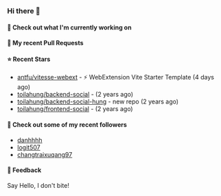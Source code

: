 ### Hi there 👋

#### 👷 Check out what I'm currently working on

#### 🔨 My recent Pull Requests


#### ⭐ Recent Stars

- [antfu/vitesse-webext](https://github.com/antfu/vitesse-webext) - ⚡️ WebExtension Vite Starter Template (4 days ago)
- [toilahung/backend-social](https://github.com/toilahung/backend-social) -  (2 years ago)
- [toilahung/backend-social-hung](https://github.com/toilahung/backend-social-hung) - new repo (2 years ago)
- [toilahung/frontend-social](https://github.com/toilahung/frontend-social) -  (2 years ago)

#### 👯 Check out some of my recent followers

- [danhhhh](https://github.com/danhhhh)
- [logit507](https://github.com/logit507)
- [changtraixuqang97](https://github.com/changtraixuqang97)

#### 💬 Feedback

Say Hello, I don't bite!